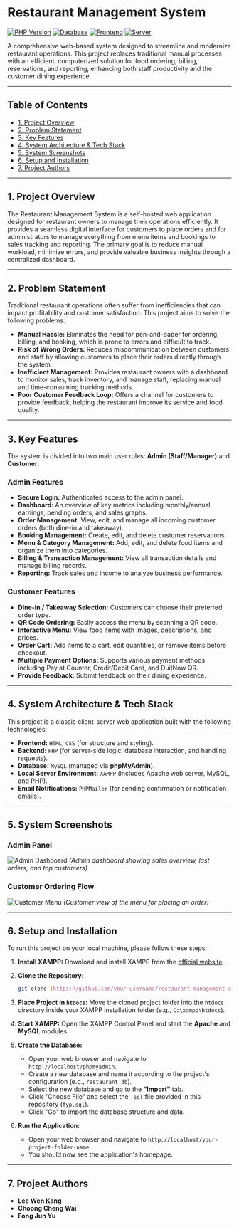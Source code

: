 # Restaurant Management System

[![PHP Version](https://img.shields.io/badge/PHP-7.4%2B-blue.svg)](https://www.php.net/)
[![Database](https://img.shields.io/badge/Database-MySQL-orange.svg)](https://www.mysql.com/)
[![Frontend](https://img.shields.io/badge/Frontend-HTML%20%7C%20CSS-red.svg)](https://developer.mozilla.org/en-US/docs/Web/Guide/HTML/HTML5)
[![Server](https://img.shields.io/badge/Server-XAMPP-green.svg)](https://www.apachefriends.org/)

A comprehensive web-based system designed to streamline and modernize restaurant operations. This project replaces traditional manual processes with an efficient, computerized solution for food ordering, billing, reservations, and reporting, enhancing both staff productivity and the customer dining experience.

---

## Table of Contents

- [1. Project Overview](#1-project-overview)
- [2. Problem Statement](#2-problem-statement)
- [3. Key Features](#3-key-features)
- [4. System Architecture & Tech Stack](#4-system-architecture--tech-stack)
- [5. System Screenshots](#5-system-screenshots)
- [6. Setup and Installation](#6-setup-and-installation)
- [7. Project Authors](#7-project-authors)

---

## 1. Project Overview

The Restaurant Management System is a self-hosted web application designed for restaurant owners to manage their operations efficiently. It provides a seamless digital interface for customers to place orders and for administrators to manage everything from menu items and bookings to sales tracking and reporting. The primary goal is to reduce manual workload, minimize errors, and provide valuable business insights through a centralized dashboard.

---

## 2. Problem Statement

Traditional restaurant operations often suffer from inefficiencies that can impact profitability and customer satisfaction. This project aims to solve the following problems:

* **Manual Hassle:** Eliminates the need for pen-and-paper for ordering, billing, and booking, which is prone to errors and difficult to track.
* **Risk of Wrong Orders:** Reduces miscommunication between customers and staff by allowing customers to place their orders directly through the system.
* **Inefficient Management:** Provides restaurant owners with a dashboard to monitor sales, track inventory, and manage staff, replacing manual and time-consuming tracking methods.
* **Poor Customer Feedback Loop:** Offers a channel for customers to provide feedback, helping the restaurant improve its service and food quality.

---

## 3. Key Features

The system is divided into two main user roles: **Admin (Staff/Manager)** and **Customer**.

### Admin Features

* **Secure Login:** Authenticated access to the admin panel.
* **Dashboard:** An overview of key metrics including monthly/annual earnings, pending orders, and sales graphs.
* **Order Management:** View, edit, and manage all incoming customer orders (both dine-in and takeaway).
* **Booking Management:** Create, edit, and delete customer reservations.
* **Menu & Category Management:** Add, edit, and delete food items and organize them into categories.
* **Billing & Transaction Management:** View all transaction details and manage billing records.
* **Reporting:** Track sales and income to analyze business performance.

### Customer Features

* **Dine-in / Takeaway Selection:** Customers can choose their preferred order type.
* **QR Code Ordering:** Easily access the menu by scanning a QR code.
* **Interactive Menu:** View food items with images, descriptions, and prices.
* **Order Cart:** Add items to a cart, edit quantities, or remove items before checkout.
* **Multiple Payment Options:** Supports various payment methods including Pay at Counter, Credit/Debit Card, and DuitNow QR.
* **Provide Feedback:** Submit feedback on their dining experience.

---

## 4. System Architecture & Tech Stack

This project is a classic client-server web application built with the following technologies:

* **Frontend:** `HTML`, `CSS` (for structure and styling).
* **Backend:** `PHP` (for server-side logic, database interaction, and handling requests).
* **Database:** `MySQL` (managed via **phpMyAdmin**).
* **Local Server Environment:** `XAMPP` (includes Apache web server, MySQL, and PHP).
* **Email Notifications:** `PHPMailer` (for sending confirmation or notification emails).

---

## 5. System Screenshots

### Admin Panel
![Admin Dashboard](https://i.imgur.com/your-admin-dashboard-image.png)
*(Admin dashboard showing sales overview, last orders, and top customers)*

### Customer Ordering Flow
![Customer Menu](https://i.imgur.com/your-customer-menu-image.png)
*(Customer view of the menu for placing an order)*

---

## 6. Setup and Installation

To run this project on your local machine, please follow these steps:

1.  **Install XAMPP:** Download and install XAMPP from the [official website](https://www.apachefriends.org/).

2.  **Clone the Repository:**
    ```bash
    git clone [https://github.com/your-username/restaurant-management-system.git](https://github.com/your-username/restaurant-management-system.git)
    ```

3.  **Place Project in `htdocs`:** Move the cloned project folder into the `htdocs` directory inside your XAMPP installation folder (e.g., `C:\xampp\htdocs`).

4.  **Start XAMPP:** Open the XAMPP Control Panel and start the **Apache** and **MySQL** modules.

5.  **Create the Database:**
    * Open your web browser and navigate to `http://localhost/phpmyadmin`.
    * Create a new database and name it according to the project's configuration (e.g., `restaurant_db`).
    * Select the new database and go to the **"Import"** tab.
    * Click "Choose File" and select the `.sql` file provided in this repository (`fyp.sql`).
    * Click "Go" to import the database structure and data.

6.  **Run the Application:**
    * Open your web browser and navigate to `http://localhost/your-project-folder-name`.
    * You should now see the application's homepage.

---

## 7. Project Authors

* **Lee Wen Kang**
* **Choong Cheng Wai**
* **Fong Jun Yu**
